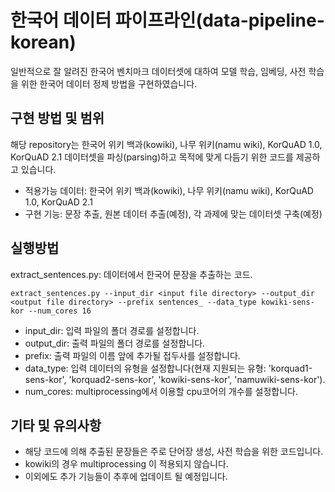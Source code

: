 # 한국어 데이터 파이프라인(data-pipeline-korean)
일반적으로 잘 알려진 한국어 벤치마크 데이터셋에 대하여 모델 학습, 임베딩, 사전 학습을 위한 한국어 데이터 정제 방법을 구현하였습니다.

## 구현 방법 및 범위
해당 repository는 한국어 위키 백과(kowiki), 나무 위키(namu wiki), KorQuAD 1.0, KorQuAD 2.1 데이터셋을 파싱(parsing)하고 목적에 맞게 다듬기 위한 코드를 제공하고 있습니다.

- 적용가능 데이터: 한국어 위키 백과(kowiki), 나무 위키(namu wiki), KorQuAD 1.0, KorQuAD 2.1
- 구현 기능: 문장 추출, 원본 데이터 추출(예정), 각 과제에 맞는 데이터셋 구축(예정)

## 실행방법
extract_sentences.py: 데이터에서 한국어 문장을 추출하는 코드.
```
extract_sentences.py --input_dir <input file directory> --output_dir <output file directory> --prefix sentences_ --data_type kowiki-sens-kor --num_cores 16
``` 
- input_dir: 입력 파일의 폴더 경로를 설정합니다.
- output_dir: 출력 파일의 폴더 경로를 설정합니다.
- prefix: 출력 파일의 이름 앞에 추가될 접두사를 설정합니다.
- data_type: 입력 데이터의 유형을 설정합니다(현재 지원되는 유형: 'korquad1-sens-kor', 'korquad2-sens-kor', 'kowiki-sens-kor', 'namuwiki-sens-kor').
- num_cores: multiprocessing에서 이용할 cpu코어의 개수를 설정합니다.


## 기타 및 유의사항
- 해당 코드에 의해 추출된 문장들은 주로 단어장 생성, 사전 학습을 위한 코드입니다.
- kowiki의 경우 multiprocessing 이 적용되지 않습니다.
- 이외에도 추가 기능들이 추후에 업데이트 될 예정입니다.
